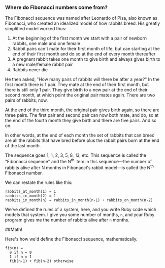 
### Where do Fibonacci numbers come from?

The Fibonacci sequence was named after Leonardo of Pisa, also known as Fibonacci, who created an idealized model of how rabbits breed. His greatly simplified model worked thus:

1. At the beginning of the first month we start with a pair of newborn rabbits, one male and one female
2. Rabbit pairs can't mate for their first month of life, but can starting at the end of their first month and do so at the end of every month thereafter
3. A pregnant rabbit takes one month to give birth and always gives birth to a new male/female rabbit pair
4. Rabbits never die

He then asked, "How many pairs of rabbits will there be after a year?" In the first month there is 1 pair. They mate at the end of their first month, but there is still only 1 pair. They give birth to a new pair at the end of their second month, at which point the original pair mates again. There are two pairs of rabbits, now.

At the end of the third month, the original pair gives birth again, so there are three pairs. The first pair and second pair can now both mate, and do, so at the end of the fourth month they give birth and there are five pairs. And so on.

In other words, at the end of each month the set of rabbits that can breed are all the rabbits that have bred before plus the rabbit pairs born at the end of the last month.

The sequence goes 1, 1, 2, 3, 5, 8, 13, etc. This sequence is called the "Fibonacci sequence" and the N<sup>th</sup> item in this sequence—the number of rabbits alive after N months in Fibonacci's rabbit model—is called the N<sup>th</sup> Fibonacci number.

We can restate the rules like this:

```text
rabbits_at_month(1) = 1
rabbits_in_month(2) = 1
rabbits_in_month(n) = rabbits_in_month(n-1) + rabbits_on_month(n-2)
```

We've defined the rules of a system, here, and you write Ruby code which models that system. I give you some number of months, `n`, and your Ruby program gives me the number of rabbits alive after `n` months.

##Math!

Here's how we'd define the Fibonacci sequence, mathematically.

```script 
fib(n) =
  0 if n = 0 
  1 if n = 1 
  fib(n-1) + fib(n-2) otherwise
```

